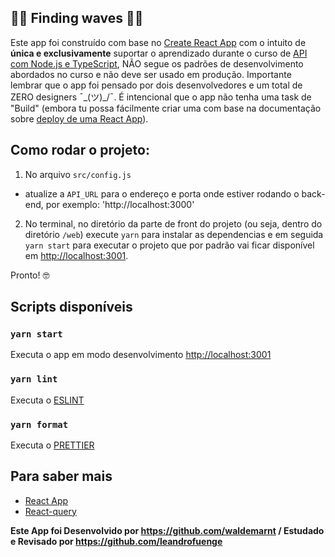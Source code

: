 ## 🌊🌊 Finding waves 🌊🌊

Este app foi construído com base no [Create React App](https://github.com/facebook/create-react-app) com o intuito de **única e exclusivamente** suportar o aprendizado durante o curso de [API com Node.js e TypeScript](https://www.nodejs-typescript-api.com/curso-gratis/), NÃO segue os padrões de desenvolvimento abordados no curso e não deve ser usado em produção. Importante lembrar que o app foi pensado por dois desenvolvedores e um total de ZERO designers ¯\_(ツ)\_/¯. É intencional que o app não tenha uma task de "Build" (embora tu possa fácilmente criar uma com base na documentação sobre [deploy de uma React App](https://create-react-app.dev/docs/deployment/)).

## Como rodar o projeto:

1. No arquivo `src/config.js`

- atualize a `API_URL` para o endereço e porta onde estiver rodando o back-end, por exemplo: 'http://localhost:3000'

2. No terminal, no diretório da parte de front do projeto (ou seja, dentro do diretório `/web`) execute `yarn` para instalar as dependencias e em seguida `yarn start` para executar o projeto que por padrão vai ficar disponível em [http://localhost:3001](http://localhost:3001).

Pronto! 🤓

## Scripts disponíveis

### `yarn start`

Executa o app em modo desenvolvimento [http://localhost:3001](http://localhost:3001)

### `yarn lint`

Executa o [ESLINT](https://eslint.org/) <br />

### `yarn format`

Executa o [PRETTIER](https://prettier.io/) <br />

## Para saber mais

- [React App](https://facebook.github.io/create-react-app/docs/getting-started)
- [React-query](https://react-query.tanstack.com/)

**Este App foi Desenvolvido por https://github.com/waldemarnt / Estudado e Revisado por https://github.com/leandrofuenge**

